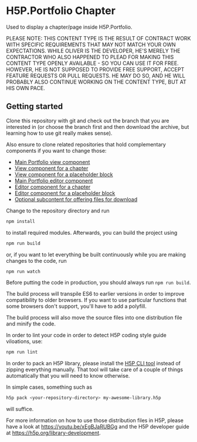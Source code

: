 # H5P.Portfolio Chapter

Used to display a chapter/page inside H5P.Portfolio.

PLEASE NOTE: THIS CONTENT TYPE IS THE RESULT OF CONTRACT WORK WITH SPECIFIC
REQUIREMENTS THAT MAY NOT MATCH YOUR OWN EXPECTATIONS. WHILE OLIVER IS THE
DEVELOPER, HE'S MERELY THE CONTRACTOR WHO ALSO HAPPENED TO PLEAD FOR MAKING THIS
CONTENT TYPE OPENLY AVAILABLE - SO YOU CAN USE IT FOR FREE. HOWEVER, HE IS NOT
SUPPOSED TO PROVIDE FREE SUPPORT, ACCEPT FEATURE REQUESTS OR PULL REQUESTS. HE
MAY DO SO, AND HE WILL PROBABLY ALSO CONTINUE WORKING ON THE CONTENT TYPE, BUT
AT HIS OWN PACE.

## Getting started
Clone this repository with git and check out the branch that you are interested
in (or choose the branch first and then download the archive, but learning
how to use git really makes sense).

Also ensure to clone related repositories that hold complementary components if
you want to change those:
- [Main Portfolio view component](https://github.com/otacke/h5p-portfolio)
- [View component for a chapter](https://github.com/otacke/h5p-portfolio-chapter)
- [View component for a placeholder block](https://github.com/otacke/h5p-portfolio-placeholder)
- [Main Portfolio editor component](https://github.com/otacke/h5p-editor-portfolio)
- [Editor component for a chapter](https://github.com/otacke/h5p-editor-portfolio-chapter)
- [Editor component for a placeholder block](https://github.com/otacke/h5p-editor-portfolio-placeholder)
- [Optional subcontent for offering files for download](https://github.com/otacke/h5p-file-for-download)

Change to the repository directory and run
```bash
npm install
```

to install required modules. Afterwards, you can build the project using
```bash
npm run build
```

or, if you want to let everything be built continuously while you are making
changes to the code, run
```bash
npm run watch
```
Before putting the code in production, you should always run `npm run build`.

The build process will transpile ES6 to earlier versions in order to improve
compatibility to older browsers. If you want to use particular functions that
some browsers don't support, you'll have to add a polyfill.

The build process will also move the source files into one distribution file and
minify the code.

In order to lint your code in order to detect H5P coding style guide viloations,
use:
```bash
npm run lint
```
In order to pack an H5P library, please install the
[H5P CLI tool](https://h5p.org/h5p-cli-guide) instead of zipping everything
manually. That tool will take care of a couple of things automatically that you
will need to know otherwise.

In simple cases, something such as
```bash
h5p pack <your-repository-directory> my-awesome-library.h5p
```
will suffice.

For more information on how to use those distribution files in H5P, please have
a look at https://youtu.be/xEgBJaRUBGg and the H5P developer guide at
https://h5p.org/library-development.

